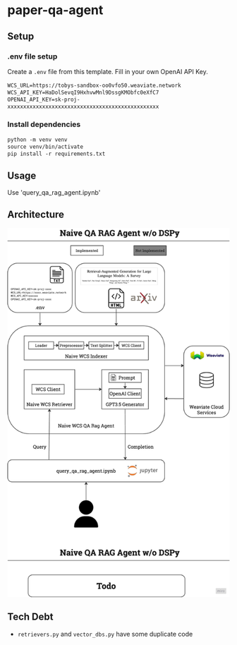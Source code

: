 # paper-qa-agent
## Setup
### .env file setup
Create a `.env` file from this template. Fill in your own OpenAI API Key.
```
WCS_URL=https://tobys-sandbox-oo0vfo50.weaviate.network
WCS_API_KEY=HaDolSevqI9HxhvwMnl9DssgKMObfc0eXfC7
OPENAI_API_KEY=sk-proj-xxxxxxxxxxxxxxxxxxxxxxxxxxxxxxxxxxxxxxxxxxxxxxxx
```
### Install dependencies
```
python -m venv venv
source venv/bin/activate
pip install -r requirements.txt
```
## Usage
Use 'query_qa_rag_agent.ipynb'

## Architecture
![Architecture Diagram](architecture.png)

## Tech Debt
- `retrievers.py` and `vector_dbs.py` have some duplicate code